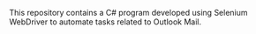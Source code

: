 This repository contains a C# program developed using Selenium WebDriver to automate tasks related to Outlook Mail.
